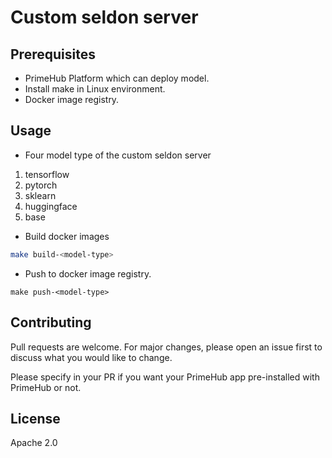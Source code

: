 # Custom seldon server

## Prerequisites

- PrimeHub Platform which can deploy model.
- Install make in Linux environment.
- Docker image registry.

    
## Usage

- Four model type of the custom seldon server
1. tensorflow
2. pytorch
3. sklearn
4. huggingface
5. base

- Build docker images
```bash
make build-<model-type>
```

- Push to docker image registry.
```
make push-<model-type>
```

## Contributing

Pull requests are welcome. For major changes, please open an issue first to discuss what you would like to change.

Please specify in your PR if you want your PrimeHub app pre-installed with PrimeHub or not.

## License

Apache 2.0